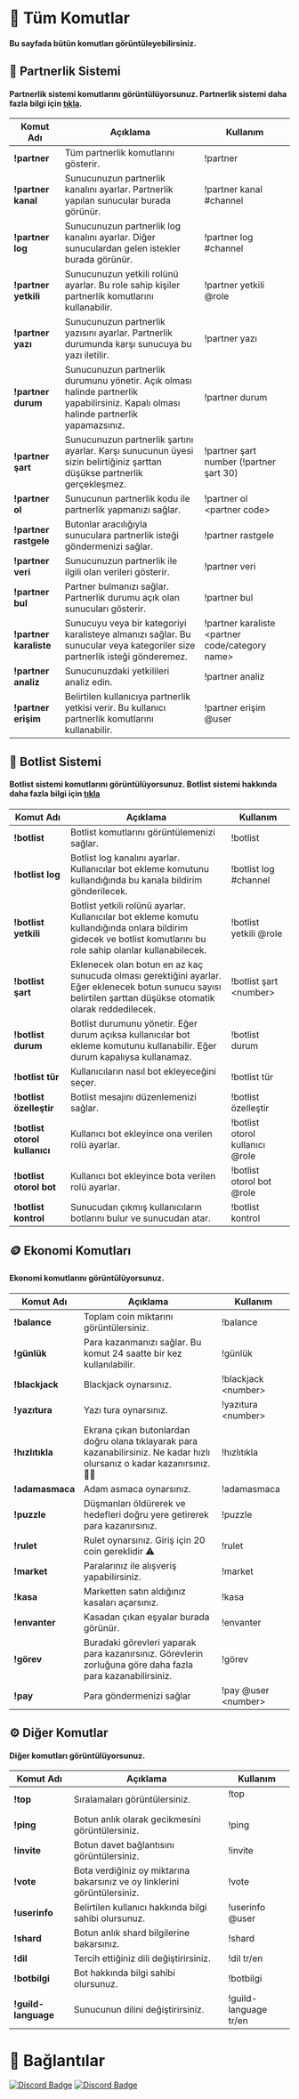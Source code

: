 # 🤖 Tüm Komutlar
#### Bu sayfada bütün komutları görüntüleyebilirsiniz.

## 📅 Partnerlik Sistemi

#### Partnerlik sistemi komutlarını görüntülüyorsunuz. Partnerlik sistemi daha fazla bilgi için [tıkla](PartnerlikSistemi/baslarken.md).

| Komut Adı | Açıklama | Kullanım |
| --------- | -------- | -------- |
| **!partner**  | Tüm partnerlik komutlarını gösterir. | !partner |
| **!partner kanal** | Sunucunuzun partnerlik kanalını ayarlar. Partnerlik yapılan sunucular burada görünür. | !partner kanal #channel |
| **!partner log** | Sunucunuzun partnerlik log kanalını ayarlar. Diğer sunuculardan gelen istekler burada görünür. | !partner log #channel |
| **!partner yetkili** | Sunucunuzun yetkili rolünü ayarlar. Bu role sahip kişiler partnerlik komutlarını kullanabilir. | !partner yetkili @role |
| **!partner yazı** | Sunucunuzun partnerlik yazısını ayarlar. Partnerlik durumunda karşı sunucuya bu yazı iletilir. | !partner yazı |
| **!partner durum** | Sunucunuzun partnerlik durumunu yönetir. Açık olması halinde partnerlik yapabilirsiniz. Kapalı olması halinde partnerlik yapamazsınız. | !partner durum
| **!partner şart** | Sunucunuzun partnerlik şartını ayarlar. Karşı sunucunun üyesi sizin belirtiğiniz şarttan düşükse partnerlik gerçekleşmez. | !partner şart number (!partner şart 30)
| **!partner ol** | Sunucunun partnerlik kodu ile partnerlik yapmanızı sağlar. | !partner ol \<partner code> |
| **!partner rastgele** | Butonlar aracılığıyla sunuculara partnerlik isteği göndermenizi sağlar. | !partner rastgele |
| **!partner veri** | Sunucunuzun partnerlik ile ilgili olan verileri gösterir. | !partner veri |
| **!partner bul** | Partner bulmanızı sağlar. Partnerlik durumu açık olan sunucuları gösterir. | !partner bul |
| **!partner karaliste** | Sunucuyu veya bir kategoriyi karalisteye almanızı sağlar. Bu sunucular veya kategoriler size partnerlik isteği gönderemez. | !partner karaliste \<partner code/category name>
| **!partner analiz** | Sunucunuzdaki yetkilileri analiz edin. | !partner analiz
| **!partner erişim** | Belirtilen kullanıcıya partnerlik yetkisi verir. Bu kullanıcı partnerlik komutlarını kullanabilir. | !partner erişim @user |


## 🤖 Botlist Sistemi
#### Botlist sistemi komutlarını görüntülüyorsunuz. Botlist sistemi hakkında daha fazla bilgi için [tıkla](BotlistSistemi/baslarken.md)

| Komut Adı | Açıklama | Kullanım |
| --------- | -------- | -------- |
| **!botlist** | Botlist komutlarını görüntülemenizi sağlar. | !botlist
| **!botlist log** | Botlist log kanalını ayarlar. Kullanıcılar bot ekleme komutunu kullandığında bu kanala bildirim gönderilecek. | !botlist log #channel |
| **!botlist yetkili** | Botlist yetkili rolünü ayarlar. Kullanıcılar bot ekleme komutu kullandığında onlara bildirim gidecek ve botlist komutlarını bu role sahip olanlar kullanabilecek. | !botlist yetkili @role |
| **!botlist şart** | Eklenecek olan botun en az kaç sunucuda olması gerektiğini ayarlar. Eğer eklenecek botun sunucu sayısı belirtilen şarttan düşükse otomatik olarak reddedilecek. | !botlist şart \<number>
| **!botlist durum** | Botlist durumunu yönetir. Eğer durum açıksa kullanıcılar bot ekleme komutunu kullanabilir. Eğer durum kapalıysa kullanamaz. | !botlist durum |
| **!botlist tür** | Kullanıcıların nasıl bot ekleyeceğini seçer. | !botlist tür |
| **!botlist özelleştir** | Botlist mesajını düzenlemenizi sağlar. | !botlist özelleştir |
| **!botlist otorol kullanıcı** | Kullanıcı bot ekleyince ona verilen rolü ayarlar. | !botlist otorol kullanıcı @role |
| **!botlist otorol bot** | Kullanıcı bot ekleyince bota verilen rolü ayarlar. | !botlist otorol bot @role |
| **!botlist kontrol** | Sunucudan çıkmış kullanıcıların botlarını bulur ve sunucudan atar. | !botlist kontrol |

## 🪙 Ekonomi Komutları
#### Ekonomi komutlarını görüntülüyorsunuz.

| Komut Adı | Açıklama | Kullanım |
| --------- | -------- | -------- |
| **!balance** | Toplam coin miktarını görüntülersiniz. | !balance | 
| **!günlük** | Para kazanmanızı sağlar. Bu komut 24 saatte bir kez kullanılabilir. | !günlük |
| **!blackjack** | Blackjack oynarsınız. | !blackjack \<number> |
| **!yazıtura** | Yazı tura oynarsınız. | !yazıtura \<number> |
| **!hızlıtıkla** | Ekrana çıkan butonlardan doğru olana tıklayarak para kazanabilirsiniz. Ne kadar hızlı olursanız o kadar kazanırsınız. 💪🏻 | !hızlıtıkla |
| **!adamasmaca** | Adam asmaca oynarsınız. | !adamasmaca |
| **!puzzle** | Düşmanları öldürerek ve hedefleri doğru yere getirerek para kazanırsınız. | !puzzle |
| **!rulet** | Rulet oynarsınız. Giriş için 20 coin gereklidir ⚠️ | !rulet |
| **!market** | Paralarınız ile alışveriş yapabilirsiniz. | !market |
| **!kasa** | Marketten satın aldığınız kasaları açarsınız. | !kasa |
| **!envanter** | Kasadan çıkan eşyalar burada görünür. | !envanter |
| **!görev** | Buradaki görevleri yaparak para kazanırsınız. Görevlerin zorluğuna göre daha fazla para kazanabilirsiniz. | !görev |
| **!pay** | Para göndermenizi sağlar | !pay @user \<number> |

## ⚙️ Diğer Komutlar
#### Diğer komutları görüntülüyorsunuz.

| Komut Adı | Açıklama | Kullanım |
| --------- | -------- | -------- |
| **!top** | Sıralamaları görüntülersiniz. | !top <option> |
| **!ping** | Botun anlık olarak gecikmesini görüntülersiniz. | !ping |
| **!invite** | Botun davet bağlantısını görüntülersiniz. | !invite |
| **!vote** | Bota verdiğiniz oy miktarına bakarsınız ve oy linklerini görüntülersiniz. | !vote |
| **!userinfo** | Belirtilen kullanıcı hakkında bilgi sahibi olursunuz. | !userinfo @user |
| **!shard** | Botun anlık shard bilgilerine bakarsınız. | !shard |
| **!dil** | Tercih ettiğiniz dili değiştirirsiniz. | !dil tr/en |
| **!botbilgi** | Bot hakkında bilgi sahibi olursunuz. | !botbilgi |
| **!guild-language** | Sunucunun dilini değiştirirsiniz. | !guild-language tr/en |


# 🔗 Bağlantılar

[![Discord Badge](https://img.shields.io/badge/Join-Discord-5865F2?logo=discord&logoColor=fff&style=for-the-badge)](https://discord.gg/partnerbot) [![Discord Badge](https://img.shields.io/badge/Invite-Dark-5865F2?logo=discord&logoColor=fff&style=for-the-badge)](https://discord.com/oauth2/authorize?client_id=1157779657467379823&permissions=8&scope=applications.commands%20bot)